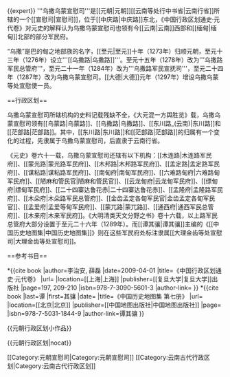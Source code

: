{{expert}}
'''乌撒乌蒙宣慰司'''是[[元朝|元朝]][[云南等处行中书省|云南行省]]所辖的一个[[宣慰司|宣慰司]]，位于[[中庆路|中庆路]]东北，《中国行政区划通史·元代卷》对元史的解释认为乌撒乌蒙宣慰司也领有今[[云南|云南]]西部和[[缅甸|缅甸]]北部的部分军民府。

“乌撒”是巴的甸之地部族的名字，[[至元|至元]]十年（1273年）归顺元朝，至元十三年（1276年）设立'''[[乌撒路|乌撒路]]'''。至元十五年（1278年）改为'''乌撒路军民总管府'''，至元二十一年（1284年）改为'''乌撒路军民宣抚司'''，至元二十四年（1287年）改为乌撒乌蒙宣慰司。[[大德|大德]]元年（1297年）增设乌撒乌蒙等处宣慰使一员。

==行政区划==

乌撒乌蒙宣慰司所辖机构的史料记载残缺不全，《大元混一方舆胜览》载，乌撒乌蒙宣慰司领有[[乌蒙路|乌蒙路]]、[[乌撒路|乌撒路]]、[[东川路_(云南)|东川路]]和[[茫部路|茫部路]]。其中，[[东川路|东川路]]和[[茫部路|茫部路]]的归属有一个变化的过程，先隶属于乌撒乌蒙宣慰司，后直隶于云南行省。

《元史》卷六十一载，乌撒乌蒙宣慰司还辖有以下机构：[[木连路|木连路军民府]]、[[蒙光路|蒙光路军民府]]、[[木邦路|木邦路军民府]]、[[孟定路|孟定路军民府]]、[[谋粘路|谋粘路军民府]]、[[南甸府|南甸军民府]]、[[六难路甸府|六难路甸军民府]]、[[陋麻和管民官|陋麻和管民官]]、[[云龙甸府|云龙甸军民府]]、[[缥甸府|缥甸军民府]]、[[二十四寨达鲁花赤|二十四寨达鲁花赤]]、[[孟隆府|孟隆路军民府]]、[[木朵府|木朵路军民总管府]]、[[金齿孟定各甸军民官|金齿孟定各甸军民官]]、[[孟爱府|孟爱等甸军民府]]、[[蒙兀路|蒙兀路]]、[[通西府|通西军民总管府]]、[[木来府|木来军民府]]。《大明清类天文分野之书》卷十六载，以上路军民总管府大部分设置于至元二十六年（1289年）。而[[谭其骧|谭其骧]]主编的《[[中国历史地图集|中国历史地图集]]》则在这些军民府处标注隶属[[大理金齿等处宣慰司|大理金齿等处宣慰司]]。

==参考书目==

*{{cite book |author=李治安, 薛磊  |date=2009-04-01 |title=《中国行政区划通史·元代卷》 |url= |location=[[上海|上海]] |publisher=[[复旦大学|复旦大学]]出版社 |page=197, 209-210 |isbn=978-7-3090-5601-3 |author-link= }}
*{{cite book |last=谭 |first=其骧 |date= |title=《中国历史地图集 第七册》 |url= |location=[[北京|北京]] |publisher=[[中国地图出版社|中国地图出版社]] |page= |isbn=978-7-5031-1844-9 |author-link=谭其骧 }}

{{元朝行政区划小作品}}

{{元朝行政区划|nocat}}

[[Category:元朝宣慰司|Category:元朝宣慰司]]
[[Category:云南古代行政区划|Category:云南古代行政区划]]